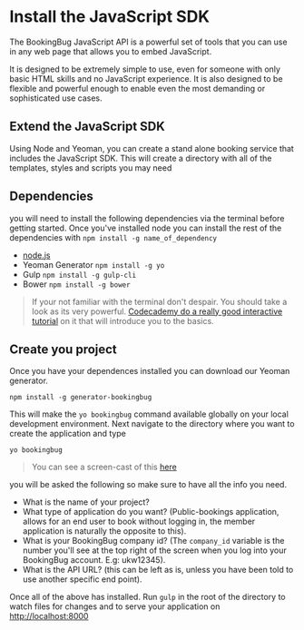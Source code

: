# Install the JavaScript SDK
The BookingBug JavaScript API is a powerful set of tools that you can use in any web page that allows you to embed JavaScript.

It is designed to be extremely simple to use, even for someone with only basic HTML skills and no JavaScript experience. It is also designed to be flexible and powerful enough to enable even the most demanding or sophisticated use cases.

## Extend the JavaScript SDK

Using Node and Yeoman, you can create a stand alone booking service that includes the JavaScript SDK. This will create a directory with all of the templates, styles and scripts you may need

## Dependencies
you will need to install the following dependencies via the terminal before getting started. Once you've installed node you can install the rest of the dependencies with `npm install -g name_of_dependency`

- [node.js](https://nodejs.org/en/)
- Yeoman Generator `npm install -g yo`
- Gulp `npm install -g gulp-cli`
- Bower `npm install -g bower`

> If your not familiar with the terminal don't despair. You should take a look as its very powerful. [Codecademy do a really good interactive tutorial](https://www.codecademy.com/ru/courses/learn-the-command-line/lessons/navigation/exercises/your-first-command) on it that will introduce you to the basics.

## Create you project
Once you have your dependences installed you can download our Yeoman generator.

```
npm install -g generator-bookingbug
```

This will make the `yo bookingbug` command available globally on your local development environment. Next navigate to the directory where you want to create the application and type 

```
yo bookingbug
```

> You can see a screen-cast of this [here](https://drive.google.com/file/d/0BySZotrqAKdcWFdjM0tVLUVkUjA/view)

you will be asked the following so make sure to have all the info you need.

- What is the name of your project?
- What type of application do you want? (Public-bookings application, allows for an end user to book without logging in, the member application is naturally the opposite to this).
- What is your BookingBug company id? (The `company_id` variable is the number you'll see at the top right of the screen when you log into your BookingBug account. E.g: ukw12345).
- What is the API URL? (this can be left as is, unless you have been told to use another specific end point).

Once all of the above has installed. Run `gulp` in the root of the directory to watch files for changes and to serve your application on [http://localhost:8000](http://localhost:8000)
